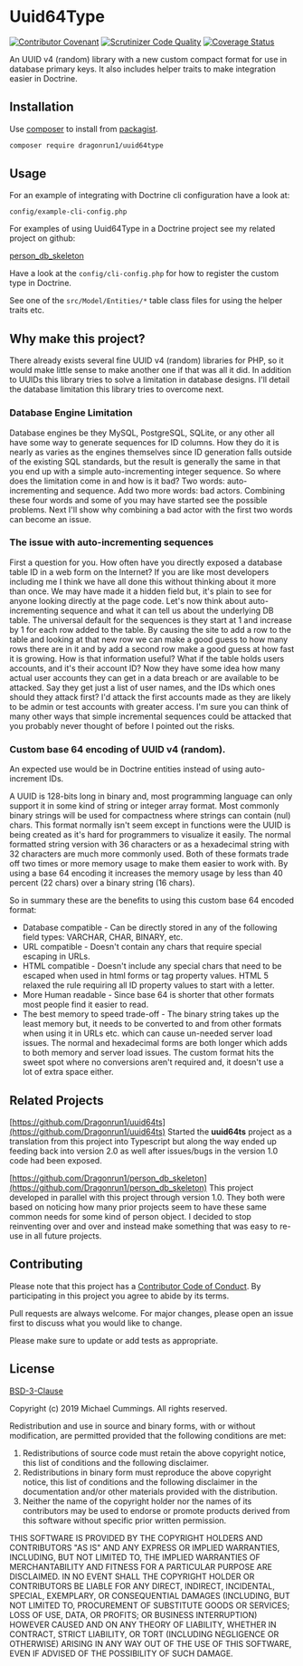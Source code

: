 # Uuid64Type

[![Contributor Covenant](https://img.shields.io/badge/Contributor%20Covenant-v2.0%20adopted-ff69b4.svg)](code_of_conduct.md)
[![Scrutinizer Code Quality](https://scrutinizer-ci.com/g/Dragonrun1/uuid64type/badges/quality-score.png?b=master)](https://scrutinizer-ci.com/g/Dragonrun1/uuid64type/?branch=master)
[![Coverage Status](https://coveralls.io/repos/github/Dragonrun1/uuid64type/badge.svg?branch=master)](https://coveralls.io/github/Dragonrun1/uuid64type?branch=master)

An UUID v4 (random) library with a new custom compact format for use in database
primary keys.
It also includes helper traits to make integration easier in Doctrine.

## Installation

Use [composer](https://getcomposer.org/download/) to install from
[packagist](https://packagist.org/packages/dragonrun1/uuid64type).

```bash
composer require dragonrun1/uuid64type
```

## Usage

For an example of integrating with Doctrine cli configuration have a look at:

`config/example-cli-config.php`

For examples of using Uuid64Type in a Doctrine project see my related project on
github:

[person_db_skeleton](https://github.com/Dragonrun1/person_db_skeleton)

Have a look at the `config/cli-config.php` for how to register the custom type
in Doctrine.

See one of the `src/Model/Entities/*` table class files for using the helper
traits etc.

## Why make this project?

There already exists several fine UUID v4 (random) libraries for PHP, so it
would make little sense to make another one if that was all it did.
In addition to UUIDs this library tries to solve a limitation in database
designs.
I'll detail the database limitation this library tries to overcome next.

### Database Engine Limitation

Database engines be they MySQL, PostgreSQL, SQLite, or any other all have
some way to generate sequences for ID columns. How they do it is nearly
as varies as the engines themselves since ID generation falls outside of the
existing SQL standards, but the result is generally the same in that you end
up with a simple auto-incrementing integer sequence. So where does the
limitation come in and how is it bad? Two words: auto-incrementing and sequence.
Add two more words: bad actors. Combining these four words and some of you may
have started see the possible problems. Next I'll show why combining a bad actor
with the first two words can become an issue.

### The issue with auto-incrementing sequences

First a question for you. How often have you directly exposed a database
table ID in a web form on the Internet? If you are like most developers
including me I think we have all done this without thinking about it
more than once. We may have made it a hidden field but, it's plain to
see for anyone looking directly at the page code. Let's now think about
auto-incrementing sequence and what it can tell us about the underlying
DB table. The universal default for the sequences is they start at 1 and
increase by 1 for each row added to the table. By causing the site to add
a row to the table and looking at that new row we can make a good guess
to how many rows there are in it and by add a second row make a good guess at
how fast it is growing. How is that information useful? What if the
table holds users accounts, and it's their account ID? Now they have some
idea how many actual user accounts they can get in a data breach or are
available to be attacked. Say they get just a list of user names, and the
IDs which ones should they attack first? I'd attack the first accounts
made as they are likely to be admin or test accounts with greater
access. I'm sure you can think of many other ways that simple incremental
sequences could be attacked that you probably never thought of before I
pointed out the risks.

### Custom base 64 encoding of UUID v4 (random).

An expected use would be in Doctrine entities instead of using auto-increment
IDs.

A UUID is 128-bits long in binary and, most programming language can only
support it in some kind of string or integer array format. Most commonly binary
strings will be used for compactness where strings can contain (nul) chars.
This format normally isn't seem except in functions were the UUID is being
created as it's hard for programmers to visualize it easily. The normal
formatted string version with 36 characters or as a hexadecimal string with 32
characters are much more commonly used. Both of these formats trade off two
times or more memory usage to make them easier to work with. By using a base 64
encoding it increases the memory usage by less than 40 percent (22 chars) over a
binary string (16 chars).

So in summary these are the benefits to using this custom base 64 encoded
format:

  * Database compatible - Can be directly stored in any of the following field
    types: VARCHAR, CHAR, BINARY, etc.
  * URL compatible - Doesn't contain any chars that require special
    escaping in URLs.
  * HTML compatible - Doesn't include any special chars that need to be escaped
    when used in html forms or tag property values. HTML 5 relaxed the rule
    requiring all ID property values to start with a letter.
  * More Human readable - Since base 64 is shorter that other formats most
    people find it easier to read.
  * The best memory to speed trade-off - The binary string takes up the
    least memory but, it needs to be converted to and from other formats
    when using it in URLs etc. which can cause un-needed server load
    issues. The normal and hexadecimal forms are both longer which adds
    to both memory and server load issues. The custom format hits the sweet spot
    where no conversions aren't required and, it doesn't use a lot of extra
    space either.

## Related Projects

[https://github.com/Dragonrun1/uuid64ts](https://github.com/Dragonrun1/uuid64ts)
Started the __uuid64ts__ project as a translation from this project into
Typescript but along the way ended up feeding back into version 2.0 as well
after issues/bugs in the version 1.0 code had been exposed.

[https://github.com/Dragonrun1/person_db_skeleton](https://github.com/Dragonrun1/person_db_skeleton)
This project developed in parallel with this project through version 1.0.
They both were based on noticing how many prior projects seem to have these same
common needs for some kind of person object.
I decided to stop reinventing over and over and instead make something that was
easy to re-use in all future projects.

## Contributing

Please note that this project has a
[Contributor Code of Conduct](CODE_OF_CONDUCT.md).
By participating in this project you agree to abide by its terms.

Pull requests are always welcome. For major changes, please open an issue first
to discuss what you would like to change.

Please make sure to update or add tests as appropriate.

## License
[BSD-3-Clause](https://spdx.org/licenses/BSD-3-Clause.html)

Copyright (c) 2019 Michael Cummings. All rights reserved.

Redistribution and use in source and binary forms, with or without modification,
are permitted provided that the following conditions are met:

1. Redistributions of source code must retain the above copyright notice,
this list of conditions and the following disclaimer.
2. Redistributions in binary form must reproduce the above copyright notice,
 this list of conditions and the following disclaimer in the documentation
 and/or other materials provided with the distribution.
3. Neither the name of the copyright holder nor the names of its
contributors may be used to endorse or promote products derived from this
software without specific prior written permission.

THIS SOFTWARE IS PROVIDED BY THE COPYRIGHT HOLDERS AND CONTRIBUTORS "AS IS" AND
ANY EXPRESS OR IMPLIED WARRANTIES, INCLUDING, BUT NOT LIMITED TO, THE IMPLIED
WARRANTIES OF MERCHANTABILITY AND FITNESS FOR A PARTICULAR PURPOSE ARE
DISCLAIMED. IN NO EVENT SHALL THE COPYRIGHT HOLDER OR CONTRIBUTORS BE LIABLE FOR
ANY DIRECT, INDIRECT, INCIDENTAL, SPECIAL, EXEMPLARY, OR CONSEQUENTIAL DAMAGES
(INCLUDING, BUT NOT LIMITED TO, PROCUREMENT OF SUBSTITUTE GOODS OR SERVICES;
LOSS OF USE, DATA, OR PROFITS; OR BUSINESS INTERRUPTION) HOWEVER CAUSED AND ON
ANY THEORY OF LIABILITY, WHETHER IN CONTRACT, STRICT LIABILITY, OR TORT
(INCLUDING NEGLIGENCE OR OTHERWISE) ARISING IN ANY WAY OUT OF THE USE OF THIS
SOFTWARE, EVEN IF ADVISED OF THE POSSIBILITY OF SUCH DAMAGE.

